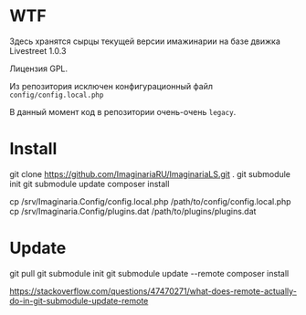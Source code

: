 WTF
===

Здесь хранятся сырцы текущей версии имажинарии на базе движка Livestreet 1.0.3

Лицензия GPL.

Из репозитория исключен конфигурационный файл `config/config.local.php`

В данный момент код в репозитории очень-очень `legacy`.

Install
=======

git clone https://github.com/ImaginariaRU/ImaginariaLS.git .
git submodule init
git submodule update
composer install

cp /srv/Imaginaria.Config/config.local.php /path/to/config/config.local.php
cp /srv/Imaginaria.Config/plugins.dat /path/to/plugins/plugins.dat

Update
======

git pull
git submodule init
git submodule update --remote
composer install

https://stackoverflow.com/questions/47470271/what-does-remote-actually-do-in-git-submodule-update-remote





